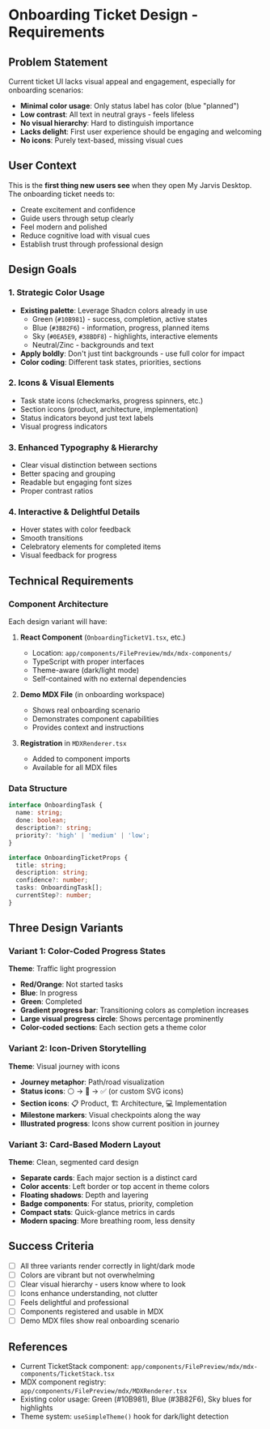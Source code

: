 # Onboarding Ticket Design - Requirements

## Problem Statement
Current ticket UI lacks visual appeal and engagement, especially for onboarding scenarios:
- **Minimal color usage**: Only status label has color (blue "planned")
- **Low contrast**: All text in neutral grays - feels lifeless
- **No visual hierarchy**: Hard to distinguish importance
- **Lacks delight**: First user experience should be engaging and welcoming
- **No icons**: Purely text-based, missing visual cues

## User Context
This is the **first thing new users see** when they open My Jarvis Desktop. The onboarding ticket needs to:
- Create excitement and confidence
- Guide users through setup clearly
- Feel modern and polished
- Reduce cognitive load with visual cues
- Establish trust through professional design

## Design Goals

### 1. Strategic Color Usage
- **Existing palette**: Leverage Shadcn colors already in use
  - Green (`#10B981`) - success, completion, active states
  - Blue (`#3B82F6`) - information, progress, planned items
  - Sky (`#0EA5E9`, `#38BDF8`) - highlights, interactive elements
  - Neutral/Zinc - backgrounds and text
- **Apply boldly**: Don't just tint backgrounds - use full color for impact
- **Color coding**: Different task states, priorities, sections

### 2. Icons & Visual Elements
- Task state icons (checkmarks, progress spinners, etc.)
- Section icons (product, architecture, implementation)
- Status indicators beyond just text labels
- Visual progress indicators

### 3. Enhanced Typography & Hierarchy
- Clear visual distinction between sections
- Better spacing and grouping
- Readable but engaging font sizes
- Proper contrast ratios

### 4. Interactive & Delightful Details
- Hover states with color feedback
- Smooth transitions
- Celebratory elements for completed items
- Visual feedback for progress

## Technical Requirements

### Component Architecture
Each design variant will have:
1. **React Component** (`OnboardingTicketV1.tsx`, etc.)
   - Location: `app/components/FilePreview/mdx/mdx-components/`
   - TypeScript with proper interfaces
   - Theme-aware (dark/light mode)
   - Self-contained with no external dependencies

2. **Demo MDX File** (in onboarding workspace)
   - Shows real onboarding scenario
   - Demonstrates component capabilities
   - Provides context and instructions

3. **Registration** in `MDXRenderer.tsx`
   - Added to component imports
   - Available for all MDX files

### Data Structure
```typescript
interface OnboardingTask {
  name: string;
  done: boolean;
  description?: string;
  priority?: 'high' | 'medium' | 'low';
}

interface OnboardingTicketProps {
  title: string;
  description: string;
  confidence?: number;
  tasks: OnboardingTask[];
  currentStep?: number;
}
```

## Three Design Variants

### Variant 1: Color-Coded Progress States
**Theme**: Traffic light progression
- **Red/Orange**: Not started tasks
- **Blue**: In progress
- **Green**: Completed
- **Gradient progress bar**: Transitioning colors as completion increases
- **Large visual progress circle**: Shows percentage prominently
- **Color-coded sections**: Each section gets a theme color

### Variant 2: Icon-Driven Storytelling
**Theme**: Visual journey with icons
- **Journey metaphor**: Path/road visualization
- **Status icons**: ⚪ → 🔵 → ✅ (or custom SVG icons)
- **Section icons**: 📋 Product, 🏗️ Architecture, 💻 Implementation
- **Milestone markers**: Visual checkpoints along the way
- **Illustrated progress**: Icons show current position in journey

### Variant 3: Card-Based Modern Layout
**Theme**: Clean, segmented card design
- **Separate cards**: Each major section is a distinct card
- **Color accents**: Left border or top accent in theme colors
- **Floating shadows**: Depth and layering
- **Badge components**: For status, priority, completion
- **Compact stats**: Quick-glance metrics in cards
- **Modern spacing**: More breathing room, less density

## Success Criteria
- [ ] All three variants render correctly in light/dark mode
- [ ] Colors are vibrant but not overwhelming
- [ ] Clear visual hierarchy - users know where to look
- [ ] Icons enhance understanding, not clutter
- [ ] Feels delightful and professional
- [ ] Components registered and usable in MDX
- [ ] Demo MDX files show real onboarding scenario

## References
- Current TicketStack component: `app/components/FilePreview/mdx/mdx-components/TicketStack.tsx`
- MDX component registry: `app/components/FilePreview/mdx/MDXRenderer.tsx`
- Existing color usage: Green (#10B981), Blue (#3B82F6), Sky blues for highlights
- Theme system: `useSimpleTheme()` hook for dark/light detection
